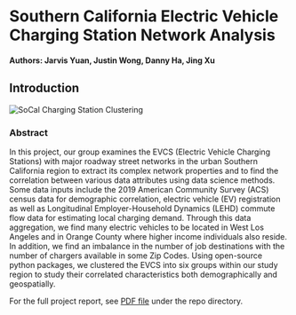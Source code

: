 # Southern California Electric Vehicle Charging Station Network Analysis
 
#### Authors: Jarvis Yuan, Justin Wong, Danny Ha, Jing Xu

## Introduction

![SoCal Charging Station Clustering](/plot/SoCalEVCS_cover.png)

### Abstract

In this project, our group examines the EVCS (Electric Vehicle Charging Stations) with major roadway street networks in the urban Southern California region to extract its complex network properties and to find the correlation between various data attributes using data science methods. Some data inputs include the 2019 American Community Survey (ACS) census data for demographic correlation, electric vehicle (EV) registration as well as Longitudinal Employer-Household Dynamics (LEHD) commute flow data for estimating local charging demand. Through this data aggregation, we find many electric vehicles to be located in West Los Angeles and in Orange County where higher income individuals also reside. In addition, we find an imbalance in the number of job destinations with the number of chargers available in some Zip Codes. Using open-source python packages, we clustered the EVCS into six groups within our study region to study their correlated characteristics both demographically and geospatially.

For the full project report, see [PDF file](/CE_88_SoCal_EVCS_Network_Analysis_Final_Report.pdf) under the repo directory.


